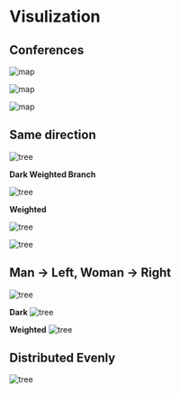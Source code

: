 # Visulization
## Conferences

![map](map.png)

![map](map-rotate.gif)

![map](map-rotate-1.gif)

## Same direction
![tree](tree-1.png)

**Dark Weighted Branch**

![tree](tree-8.png)

**Weighted**

![tree](tree-6.png)

![tree](tree-7.png)

## Man -> Left, Woman -> Right
![tree](tree-2.png)

**Dark**
![tree](tree-4.png)

**Weighted**
![tree](tree-5.png)

## Distributed Evenly 
![tree](tree-3.png)
